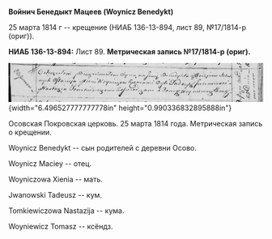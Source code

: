 **Войнич Бенедыкт Мацеев (Woynicz Benedykt)**

25 марта 1814 г -- крещение (НИАБ 136-13-894, лист 89, №17/1814-р
(ориг)).

**НИАБ 136-13-894:** Лист 89. **Метрическая запись №17/1814-р (ориг).**

![](./media/c801714d62252dfb8ccd0b418574ac0b5444aa5e.png){width="6.496527777777778in"
height="0.990336832895888in"}

Осовская Покровская церковь. 25 марта 1814 года. Метрическая запись о
крещении.

Woynicz Benedykt -- сын родителей с деревни Осовo.

Woynicz Maciey -- отец.

Woyniczowa Xienia -- мать.

Jwanowski Tadeusz -- кум.

Tomkiewiczowa Nastazija -- кума.

Woyniewicz Tomasz -- ксёндз.
